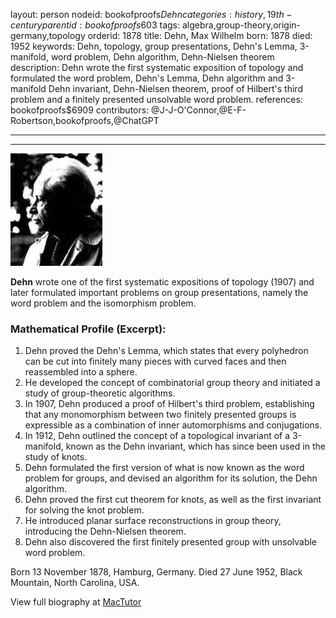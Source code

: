 layout: person
nodeid: bookofproofs$Dehn
categories: history,19th-century
parentid: bookofproofs$603
tags: algebra,group-theory,origin-germany,topology
orderid: 1878
title: Dehn, Max Wilhelm
born: 1878
died: 1952
keywords: Dehn, topology, group presentations, Dehn's Lemma, 3-manifold, word problem, Dehn algorithm, Dehn-Nielsen theorem
description: Dehn wrote the first systematic exposition of topology and formulated the word problem, Dehn's Lemma, Dehn algorithm and 3-manifold Dehn invariant, Dehn-Nielsen theorem, proof of Hilbert's third problem and a finitely presented unsolvable word problem.
references: bookofproofs$6909
contributors: @J-J-O'Connor,@E-F-Robertson,bookofproofs,@ChatGPT

---



---

![Dehn.jpg](https://github.com/bookofproofs/bookofproofs.github.io/blob/main/_sources/_assets/images/portraits/Dehn.jpg?raw=true)

**Dehn** wrote one of the first systematic expositions of topology (1907) and later formulated important problems on group presentations, namely the word problem and the isomorphism problem.

### Mathematical Profile (Excerpt):
1. Dehn proved the Dehn's Lemma, which states that every polyhedron can be cut into finitely many pieces with curved faces and then reassembled into a sphere.
2. He developed the concept of combinatorial group theory and initiated a study of group-theoretic algorithms.
3. In 1907, Dehn produced a proof of Hilbert's third problem, establishing that any monomorphism between two finitely presented groups is expressible as a combination of inner automorphisms and conjugations.
4. In 1912, Dehn outlined the concept of a topological invariant of a 3-manifold, known as the Dehn invariant, which has since been used in the study of knots.
5. Dehn formulated the first version of what is now known as the word problem for groups, and devised an algorithm for its solution, the Dehn algorithm.
6. Dehn proved the first cut theorem for knots, as well as the first invariant for solving the knot problem.
7. He introduced planar surface reconstructions in group theory, introducing the Dehn-Nielsen theorem.
8. Dehn also discovered the first finitely presented group with unsolvable word problem.

Born 13 November 1878, Hamburg, Germany. Died 27 June 1952, Black Mountain, North Carolina, USA.

View full biography at [MacTutor](https://mathshistory.st-andrews.ac.uk/Biographies/Dehn/)
